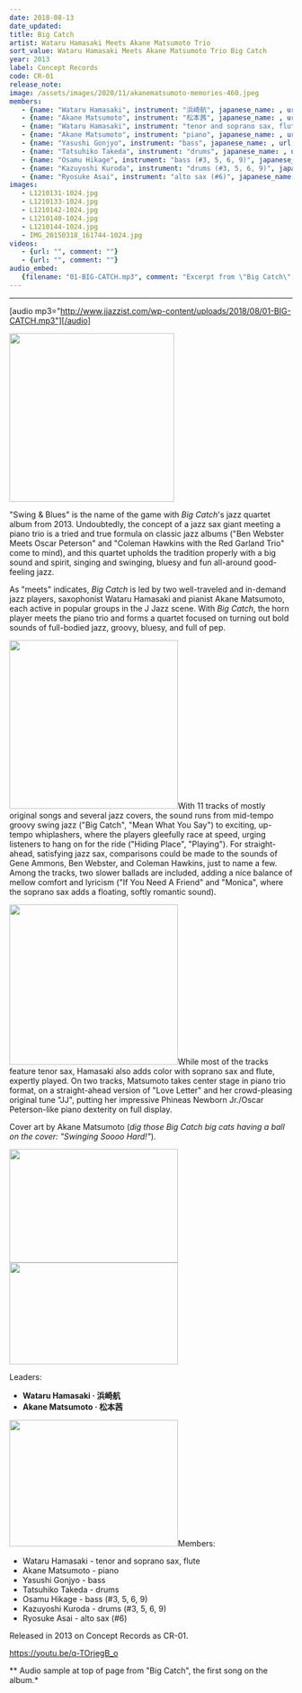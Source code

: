 ```yaml
---
date: 2018-08-13
date_updated: 
title: Big Catch
artist: Wataru Hamasaki Meets Akane Matsumoto Trio
sort_value: Wataru Hamasaki Meets Akane Matsumoto Trio Big Catch
year: 2013
label: Concept Records
code: CR-01
release_note: 
image: /assets/images/2020/11/akanematsumoto-memories-460.jpeg
members:
   - {name: "Wataru Hamasaki", instrument: "浜崎航", japanese_name: , url: ""}
   - {name: "Akane Matsumoto", instrument: "松本茜", japanese_name: , url: ""}
   - {name: "Wataru Hamasaki", instrument: "tenor and soprano sax, flute", japanese_name: , url: ""}
   - {name: "Akane Matsumoto", instrument: "piano", japanese_name: , url: ""}
   - {name: "Yasushi Gonjyo", instrument: "bass", japanese_name: , url: ""}
   - {name: "Tatsuhiko Takeda", instrument: "drums", japanese_name: , url: ""}
   - {name: "Osamu Hikage", instrument: "bass (#3, 5, 6, 9)", japanese_name: , url: ""}
   - {name: "Kazuyoshi Kuroda", instrument: "drums (#3, 5, 6, 9)", japanese_name: , url: ""}
   - {name: "Ryosuke Asai", instrument: "alto sax (#6)", japanese_name: , url: ""}
images: 
   - L1210131-1024.jpg
   - L1210133-1024.jpg
   - L1210142-1024.jpg
   - L1210140-1024.jpg
   - L1210144-1024.jpg
   - IMG_20150318_161744-1024.jpg
videos: 
   - {url: "", comment: ""}
   - {url: "", comment: ""}
audio_embed:
   {filename: "01-BIG-CATCH.mp3", comment: "Excerpt from \"Big Catch\", the first song on the album:"}
---
```

---
[audio mp3="http://www.jjazzist.com/wp-content/uploads/2018/08/01-BIG-CATCH.mp3"][/audio]

<a href="http://www.jjazzist.com/wp-content/uploads/2018/07/L1210131.jpg"><img class="alignright size-medium wp-image-2221" src="http://www.jjazzist.com/wp-content/uploads/2018/07/L1210131-293x300.jpg" alt="" width="293" height="300" /></a>

"Swing &amp; Blues" is the name of the game with *Big Catch*'s jazz quartet album from 2013. Undoubtedly, the concept of a jazz sax giant meeting a piano trio is a tried and true formula on classic jazz albums ("Ben Webster Meets Oscar Peterson" and "Coleman Hawkins with the Red Garland Trio" come to mind), and this quartet upholds the tradition properly with a big sound and spirit, singing and swinging, bluesy and fun all-around good-feeling jazz.

As "meets" indicates, *Big Catch* is led by two well-traveled and in-demand jazz players, saxophonist Wataru Hamasaki and pianist Akane Matsumoto, each active in popular groups in the J Jazz scene. With *Big Catch*, the horn player meets the piano trio and forms a quartet focused on turning out bold sounds of full-bodied jazz, groovy, bluesy, and full of pep.

<a href="http://www.jjazzist.com/wp-content/uploads/2018/07/L1210133.jpg"><img class="size-medium wp-image-2222 alignright" src="http://www.jjazzist.com/wp-content/uploads/2018/07/L1210133-300x300.jpg" alt="" width="300" height="300" /></a>With 11 tracks of mostly original songs and several jazz covers, the sound runs from mid-tempo groovy swing jazz ("Big Catch", "Mean What You Say") to exciting, up-tempo whiplashers, where the players gleefully race at speed, urging listeners to hang on for the ride ("Hiding Place", "Playing"). For straight-ahead, satisfying jazz sax, comparisons could be made to the sounds of Gene Ammons, Ben Webster, and Coleman Hawkins, just to name a few. Among the tracks, two slower ballads are included, adding a nice balance of mellow comfort and lyricism ("If You Need A Friend" and "Monica", where the soprano sax adds a floating, softly romantic sound).

<a href="http://www.jjazzist.com/wp-content/uploads/2018/07/L1210142.jpg"><img class="size-medium wp-image-2224 alignright" src="http://www.jjazzist.com/wp-content/uploads/2018/07/L1210142-300x285.jpg" alt="" width="300" height="285" /></a>While most of the tracks feature tenor sax, Hamasaki also adds color with soprano sax and flute, expertly played. On two tracks, Matsumoto takes center stage in piano trio format, on a straight-ahead version of "Love Letter" and her crowd-pleasing original tune "JJ", putting her impressive Phineas Newborn Jr./Oscar Peterson-like piano dexterity on full display.

Cover art by Akane Matsumoto (*dig those Big Catch big cats having a ball on the cover: "Swinging Soooo Hard!"*).

<a href="http://www.jjazzist.com/wp-content/uploads/2018/07/L1210140.jpg"><img class="alignnone size-medium wp-image-2223" src="http://www.jjazzist.com/wp-content/uploads/2018/07/L1210140-300x202.jpg" alt="" width="300" height="202" /></a><a href="http://www.jjazzist.com/wp-content/uploads/2018/07/L1210144.jpg"><img class="alignnone size-medium wp-image-2225" src="http://www.jjazzist.com/wp-content/uploads/2018/07/L1210144-300x181.jpg" alt="" width="300" height="181" /></a>

Leaders:
<ul>
 	<li><strong>Wataru Hamasaki · 浜崎航</strong></li>
 	<li><strong>Akane Matsumoto · 松本茜</strong></li>
</ul>
<a href="http://www.jjazzist.com/wp-content/uploads/2018/07/IMG_20150318_161744.jpg"><img class="size-medium wp-image-2228 alignright" src="http://www.jjazzist.com/wp-content/uploads/2018/07/IMG_20150318_161744-300x225.jpg" alt="" width="300" height="225" /></a>Members:
<ul>
 	<li>Wataru Hamasaki - tenor and soprano sax, flute</li>
 	<li>Akane Matsumoto - piano</li>
 	<li>Yasushi Gonjyo - bass</li>
 	<li>Tatsuhiko Takeda - drums</li>
 	<li>Osamu Hikage - bass (#3, 5, 6, 9)</li>
 	<li>Kazuyoshi Kuroda - drums (#3, 5, 6, 9)</li>
 	<li>Ryosuke Asai - alto sax (#6)</li>
</ul>
Released in 2013 on Concept Records as CR-01.

https://youtu.be/q-TOrjegB_o

** Audio sample at top of page from "Big Catch", the first song on the album.*

